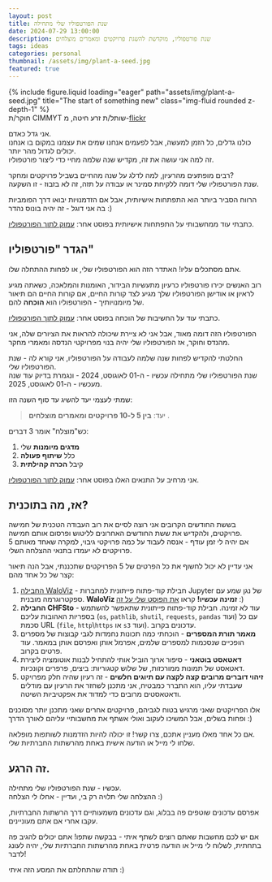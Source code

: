 ```yaml
---
layout: post
title: שנת הפורטפוליו שלי מתחילה
date: 2024-07-29 13:00:00
description: שנת פורטפוליו, מוקדשת להשגת פרויקטים ומאמרים מוצלחים
tags: ideas
categories: personal
thumbnail: /assets/img/plant-a-seed.jpg
featured: true
---
```


<div class="row">
    <div class="col-sm mt-3 mt-md-0">
        {% include figure.liquid loading="eager" path="assets/img/plant-a-seed.jpg" title="The start of something new" class="img-fluid rounded z-depth-1" %}
    </div>
</div>
<div class="caption">
    חוקר/ת CIMMYT שותל/ת זרע חיטה, מ-<a href="https://www.flickr.com/photos/cimmyt/8208414846">flickr</a>
</div>

אני גדל כאדם.  
כולנו גדלים, כל הזמן למעשה, אבל לפעמים אנחנו שמים את עצמנו במקום בו אנחנו יכולים לגדול מהר יותר.  
זה למה אני עושה את זה, מקדיש שנה שלמה מחיי כדי ליצור פורטפוליו.

רבים מופתעים מהרעיון, למה לדלג על שנה מהחיים בשביל פרויקטים ומחקר?  
שנת הפורטפוליו שלי דומה ללקיחת סמינר או עבודה על תזה, זה לא בזבוז - זו השקעה.

הרווח הסביר ביותר הוא התפתחות אישיותית, אבל אם הזדמנויות יבואו דרך הפומביות בה אני דוגל - זה יהיה בונוס נהדר :)

כתבתי עוד ממחשבותי על התפתחות אישיותית בפוסט אחר: [עמוק לתוך הפורטפוליו](../portfolio-deeper#פילוסופיה-על-התפתחות-אישיותית).

## הגדר "פורטפוליו"

אתם מסתכלים עליו! האתדר הזה הוא הפורטפוליו שלי, או לפחות ההתחלה שלו.

רוב האנשים יכירו פורטפוליו כרעיון מתעשיות הבידור, האומנות והמלאכה, כשאתה מגיע לראיון או אודישן הפורטפוליו שלך מגיע לצד קורות החיים, אם קורות החיים הם תיאור של מיומנויותיך - הפורטפוליו הוא **הוכחה** להם.

כתבתי עוד על החשיבות של הוכחה בפוסט אחר: [עמוק לתוך הפורטפוליו](../portfolio-deeper#חובת-ההוכחה-של-המקצוען).

הפורטפוליו הזה דומה מאוד, אבל אני לא ציירת שיכולה להראות את הציורים שלה, אני מהנדס וחוקר, אז הפורטפוליו שלי יהיה בנוי מפרויקטי הנדסה ומאמרי מחקר.

החלטתי להקדיש לפחות שנה שלמה לעבודה על הפורטפוליו, אני קורא לה - שנת הפורטפוליו שלי.  
שנת הפורטפוליו שלי מתחילה עכשיו - ה-01 לאוגוסט, 2024 - ונגמרת בדיוק עוד שנה מעכשיו - ה-01 לאוגוסט, 2025.

שמתי לעצמי יעד להשיג עד סוף השנה הזו:

> יעד: **בין 5 ל-10 פרויקטים ומאמרים מוצלחים** .

כש"מוצלח" אומר 3 דברים:

1. **מדגים מיומנות** שלי
2. כלל **שיתוף פעולה**
3. קיבל **הכרה קהילתית**

אני מרחיב על התנאים האלו בפוסט אחר: [עמוק לתוך הפורטפוליו](../portfolio-deeper#תנאי-ההצלחה-שלי).

## אז, מה בתוכנית?

בששת החודשים הקרובים אני רוצה לסיים את רוב העבודה הטכנית של חמישה פרויקטים, ולהקדיש את ששת החודשים האחרונים לליטוש ופרסום אותם חמישה.  
אם יהיה לי זמן עודף - אנסה לעבוד על כמה פרויקטי גיבוי, למקרה שאחד מאותם 5 פרויקטים לא יעמדו בתנאי ההצלחה השלי.

אני עדיין לא יכול לחשוף את כל הפרטים של 5 הפרויקטים שתכננתי, אבל הנה תיאור קצר של כל אחד מהם:

1. [החבילה WaloViz](https://waloviz.com) - חבילת קוד-פתוח פייתונית למחברות Jupyter של נגן שמע עם ספקטרוגרמה מובנית. **WaloViz זמינה עכשיו!** קראו [את הפוסט שלי על זה](../waloviz-out) :)
2. **החבילה CHFSto** - עוד לא זמינה. חבילת קוד-פתוח פייתונית שתאפשר להשתמש בספריות האהובות עליכם (`os`, `pathlib`, `shutil`, `requests`, `pandas` ועוד) עם כל סכמת URL (`file`, `http`\\`https` או `s3` ועוד). עדכונים בקרוב.
3. **מאמר תורת המספרים** - הוכחתי כמה תכונות נחמדות לגבי קבוצות של מספרים הופכיים שנסכמות למספרים שלמים, אפרמל אותן ואפרסם אותן במאמר. עוד פרטים בקרוב.
4. **דאטאסט בוטאני** - סיפור ארוך הוביל אותי להתחיל לבנות אוטומציה ליצירת דאטאסט של תמונות ממורכזות, של שלוש קטגוריות: ביצים, פרפרים וקונכיות.
5. **זיהוי דוברים מרובים קצה לקצה עם תיוגים חלשים** - זה רעיון שהיה חלק מפרויקט שעבדתי עליו, הוא התברר כמבטיח, אני מתכנן לשחזר את הרעיון עם מודלים ודאטאסטים מרובים כדי למדוד את אפקטיביות השיטה.

אלו הפרויקטים שאני מרגיש בטוח לגביהם, פרויקטים אחרים שאני מתכנן יותר מסוכנים ופחות בשלים, אבל המשיכו לעקוב ואולי אשתף את מחשבותיי עליהם לאורך הדרך :)

אם כל אחד מאלו מעניין אתכם, צרו קשר! זו יכולה להיות הזדמנות לשותפות מופלאה.  
שלחו לי מייל או הודעה אישית באחת מהרשתות החברתיות שלי.

## זה הרגע.

עכשיו - שנת הפורטפוליו שלי מתחילה.  
ההצלחה שלי תלויה רק בי, ועדיין - אחלו לי הצלחה :)

אפרסם עדכונים שוטפים פה בבלוג, וגם עדכונים משמעותיים דרך הרשתות החברתיות, עקבו אחרי אם אתם מעוניינים.

אם יש לכם מחשבות שאתם רוצים לשתף איתי - בבקשה שתפו! אתם יכולים להגיב פה בתחתית, לשלוח לי מייל או הודעה פרטית באחת מהרשתות החברתיות שלי, יהיה לעונג לדבר!

תודה שהתחלתם את המסע הזה איתי :)
